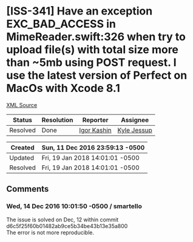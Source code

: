 # [ISS-341] Have an exception EXC_BAD_ACCESS in MimeReader.swift:326 when try to upload file(s) with total size more than ~5mb using POST request. I use the latest version of Perfect on MacOs with Xcode 8.1

[XML Source](../xml/ISS-341.xml)
<p></p>





Status|Resolution|Reporter|Assignee
------|----------|--------|--------
Resolved|Done|[Igor Kashin](smartello)|[Kyle Jessup]($kjessup)





Created|Sun, 11 Dec 2016 23:59:13 -0500
-------|--------------
Updated|Fri, 19 Jan 2018 14:01:01 -0500
Resolved|Fri, 19 Jan 2018 14:01:01 -0500


## Comments




### Wed, 14 Dec 2016 10:01:50 -0500 / smartello 

<p><p>The issue is solved on Dec, 12 within commit d6c5f25f60b01482ab9ce5b34be43b13e35a800<br/>
The error is not more reproducible.</p></p>



